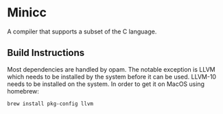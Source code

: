 # Minicc

A compiler that supports a subset of the C language.

## Build Instructions

Most dependencies are handled by opam. The notable exception is LLVM which needs
to be installed by the system before it can be used. LLVM-10 needs to be
installed on the system. In order to get it on MacOS using homebrew:

```
brew install pkg-config llvm
```
